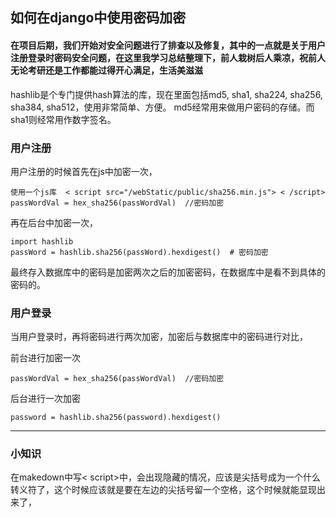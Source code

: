 ## 如何在django中使用密码加密

#### 在项目后期，我们开始对安全问题进行了排查以及修复，其中的一点就是关于用户注册登录时密码安全问题，在这里我学习总结整理下，前人栽树后人乘凉，祝前人无论考研还是工作都能过得开心满足，生活美滋滋

hashlib是个专门提供hash算法的库，现在里面包括md5, sha1, sha224, sha256, sha384, sha512，使用非常简单、方便。 md5经常用来做用户密码的存储。而sha1则经常用作数字签名。

### 用户注册

用户注册的时候首先在js中加密一次，


    使用一个js库  < script src="/webStatic/public/sha256.min.js"> < /script>
    passWordVal = hex_sha256(passWordVal)  //密码加密

再在后台中加密一次，

    import hashlib
    passWord = hashlib.sha256(passWord).hexdigest()  # 密码加密



最终存入数据库中的密码是加密两次之后的加密密码，在数据库中是看不到具体的密码的。


### 用户登录


当用户登录时，再将密码进行两次加密，加密后与数据库中的密码进行对比，

前台进行加密一次 

    passWordVal = hex_sha256(passWordVal)  //密码加密

后台进行一次加密 

    
    password = hashlib.sha256(password).hexdigest()


****
 
### 小知识

  在makedown中写< script>中，会出现隐藏的情况，应该是尖括号成为一个什么转义符了，这个时候应该就是要在左边的尖括号留一个空格，这个时候就能显现出来了，
